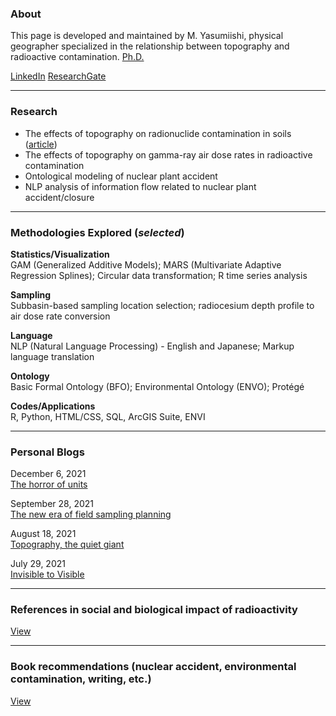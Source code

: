 ### About

This page is developed and maintained by M. Yasumiishi, physical geographer specialized in the relationship between topography and radioactive contamination. <a href="https://www.proquest.com/docview/2555622959/B4FF111B6DEC4388PQ/3" target=_blank>Ph.D.</a>

<a href="https://www.linkedin.com/in/misay/" target="_blank">LinkedIn</a> <a href="https://www.researchgate.net/profile/Misa-Yasumiishi" target="_blank">ResearchGate</a>

---

### Research

- The effects of topography on radionuclide contamination in soils (<a href="https://esurf.copernicus.org/articles/9/861/2021/" target="_blank">article</a>)
- The effects of topography on gamma-ray air dose rates in radioactive contamination
- Ontological modeling of nuclear plant accident
- NLP analysis of information flow related to nuclear plant accident/closure

---

### Methodologies Explored (_selected_)

**Statistics/Visualization**<br />
GAM (Generalized Additive Models); MARS (Multivariate Adaptive Regression Splines); Circular data transformation; R time series analysis<br />

**Sampling**<br />
Subbasin-based sampling location selection; radiocesium depth profile to air dose rate conversion

**Language**<br />
NLP (Natural Language Processing) - English and Japanese; Markup language translation

**Ontology**<br />
Basic Formal Ontology (BFO); Environmental Ontology (ENVO); Protégé

**Codes/Applications**<br />
R, Python, HTML/CSS, SQL, ArcGIS Suite, ENVI

---

### Personal Blogs
December 6, 2021<br />
<a href="https://misayasu.github.io/blog120621" target="_blank">The horror of units</a>

September 28, 2021<br />
<a href="https://misayasu.github.io/blog092821" target="_blank">The new era of field sampling planning</a>

August 18, 2021<br />
<a href="https://misayasu.github.io/blog081821" target="_blank">Topography, the quiet giant</a>
                                                                                      
July 29, 2021<br />
<a href="https://misayasu.github.io/blog072921" target="_blank">Invisible to Visible</a>

---

### References in social and biological impact of radioactivity

<a href="https://misayasu.github.io/reference" target="_blank">View</a>

---

### Book recommendations (nuclear accident, environmental contamination, writing, etc.)

<a href="https://misayasu.github.io/books" target="_blank">View</a>








